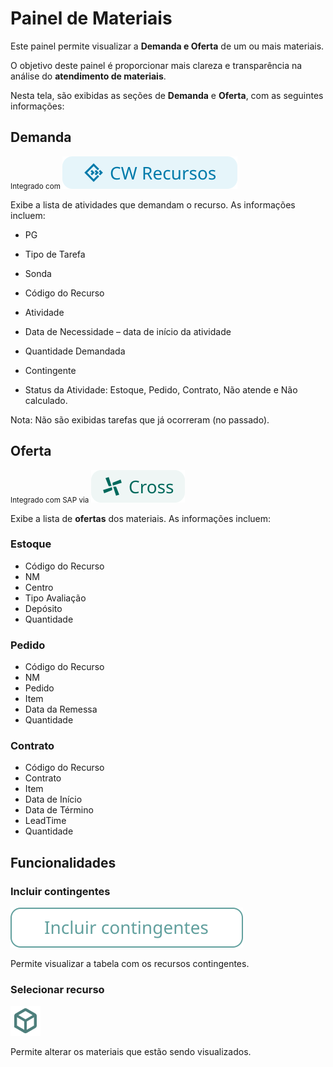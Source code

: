# Painel de Materiais

Este painel permite visualizar a **Demanda e Oferta** de um ou mais materiais.  

O objetivo deste painel é proporcionar mais clareza e transparência na análise do **atendimento de materiais**. 

Nesta tela, são exibidas as seções de **Demanda** e **Oferta**, com as seguintes informações:  

## Demanda
<small>Integrado com </small> ![alt text](tags/tag_cw_recursos.svg)

Exibe a lista de atividades que demandam o recurso. As informações incluem:  

- PG

- Tipo de Tarefa

- Sonda

- Código do Recurso

- Atividade

- Data de Necessidade – data de início da atividade  

- Quantidade Demandada

- Contingente 

- Status da Atividade: Estoque, Pedido, Contrato, Não atende e Não calculado.

Nota: Não são exibidas tarefas que já ocorreram (no passado).  

## Oferta
<small>Integrado com SAP via </small> ![alt text](tags/tag_cross.svg)

Exibe a lista de **ofertas** dos materiais. As informações incluem:  

### Estoque
- Código do Recurso
- NM
- Centro
- Tipo Avaliação
- Depósito
- Quantidade

### Pedido
- Código do Recurso
- NM
- Pedido
- Item
- Data da Remessa
- Quantidade

### Contrato
- Código do Recurso
- Contrato
- Item
- Data de Início
- Data de Término
- LeadTime
- Quantidade

## Funcionalidades

### Incluir contingentes
![alt text](icons/incluir_contingente.svg)

Permite visualizar a tabela com os recursos contingentes.  

### Selecionar recurso
![alt text](icons/material.svg)

Permite alterar os materiais que estão sendo visualizados. 

